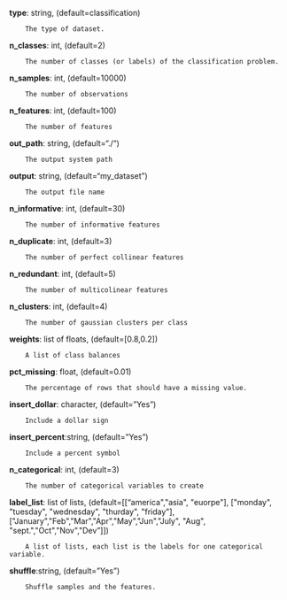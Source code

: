 **type**: string, (default=classification)

		The type of dataset.

**n_classes**: int, (default=2)

		The number of classes (or labels) of the classification problem.

**n_samples**: int, (default=10000)

		The number of observations

**n_features**: int, (default=100)

		The number of features

**out_path**: string, (default=“./“)

		The output system path

**output**: string, (default=“my_dataset”)

		The output file name

**n_informative**: int, (default=30)

		The number of informative features

**n_duplicate**: int, (default=3)

		The number of perfect collinear features

**n_redundant**: int, (default=5)

		The number of multicolinear features

**n_clusters**: int, (default=4)

		The number of gaussian clusters per class

**weights**: list of floats, (default=[0.8,0.2])

		A list of class balances

**pct_missing**: float, (default=0.01)

		The percentage of rows that should have a missing value.

**insert_dollar**: character, (default=”Yes”)

		Include a dollar sign

**insert_percent**:string, (default=”Yes”)

		Include a percent symbol

**n_categorical**: int, (default=3)

		The number of categorical variables to create

**label_list**: list of lists, (default=[[“america","asia", "euorpe"], ["monday", "tuesday", "wednesday", "thurday", "friday"], ["January","Feb","Mar","Apr","May","Jun","July", "Aug", "sept.","Oct","Nov","Dev”]])

		A list of lists, each list is the labels for one categorical variable.

**shuffle**:string, (default=”Yes”)

		Shuffle samples and the features.

